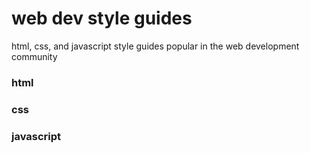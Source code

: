 # web dev style guides
html, css, and javascript style guides popular in the web development community

### html

### css

### javascript
